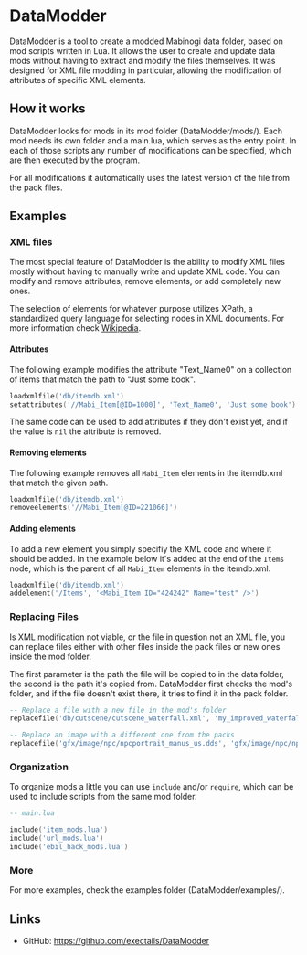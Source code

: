 DataModder
=============================================================================

DataModder is a tool to create a modded Mabinogi data folder, based on mod
scripts written in Lua. It allows the user to create and update data mods
without having to extract and modify the files themselves. It was designed
for XML file modding in particular, allowing the modification of attributes
of specific XML elements.

How it works
-----------------------------------------------------------------------------

DataModder looks for mods in its mod folder (DataModder/mods/). Each mod
needs its own folder and a main.lua, which serves as the entry point.
In each of those scripts any number of modifications can be specified,
which are then executed by the program.

For all modifications it automatically uses the latest version of the file
from the pack files.

Examples
-----------------------------------------------------------------------------

### XML files

The most special feature of DataModder is the ability to modify XML files
mostly without having to manually write and update XML code. You can modify
and remove attributes, remove elements, or add completely new ones.

The selection of elements for whatever purpose utilizes XPath, a standardized
query language for selecting nodes in XML documents. For more information
check [Wikipedia](https://en.wikipedia.org/wiki/XPath).

#### Attributes

The following example modifies the attribute "Text_Name0" on a collection
of items that match the path to "Just some book". 

```lua
loadxmlfile('db/itemdb.xml')
setattributes('//Mabi_Item[@ID=1000]', 'Text_Name0', 'Just some book')
```

The same code can be used to add attributes if they don't exist yet, and if
the value is `nil` the attribute is removed.

#### Removing elements

The following example removes all `Mabi_Item` elements in the itemdb.xml
that match the given path.

```lua
loadxmlfile('db/itemdb.xml')
removeelements('//Mabi_Item[@ID=221066]')
```

#### Adding elements

To add a new element you simply specifiy the XML code and where it should
be added. In the example below it's added at the end of the `Items` node,
which is the parent of all `Mabi_Item` elements in the itemdb.xml.

```lua
loadxmlfile('db/itemdb.xml')
addelement('/Items', '<Mabi_Item ID="424242" Name="test" />')
```

### Replacing Files

Is XML modification not viable, or the file in question not an XML file,
you can replace files either with other files inside the pack files or new
ones inside the mod folder.

The first parameter is the path the file will be copied to in the data
folder, the second is the path it's copied from. DataModder first checks
the mod's folder, and if the file doesn't exist there, it tries to find
it in the pack folder.

```lua
-- Replace a file with a new file in the mod's folder
replacefile('db/cutscene/cutscene_waterfall.xml', 'my_improved_waterfall.xml')

-- Replace an image with a different one from the packs
replacefile('gfx/image/npc/npcportrait_manus_us.dds', 'gfx/image/npc/npcportrait_manus.dds')
```

### Organization

To organize mods a little you can use `include` and/or `require`, which can
be used to include scripts from the same mod folder.

```lua
-- main.lua

include('item_mods.lua')
include('url_mods.lua')
include('ebil_hack_mods.lua')
```

### More

For more examples, check the examples folder (DataModder/examples/).

Links
-----------------------------------------------------------------------------
* GitHub: https://github.com/exectails/DataModder
